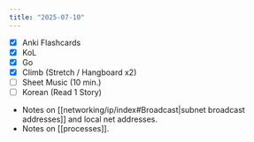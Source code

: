 ```yaml
---
title: "2025-07-10"
---
```


- [x] Anki Flashcards
- [x] KoL
- [x] Go
- [x] Climb (Stretch / Hangboard x2)
- [ ] Sheet Music (10 min.)
- [ ] Korean (Read 1 Story)

* Notes on [[networking/ip/index#Broadcast|subnet broadcast addresses]] and local net addresses.
* Notes on [[processes]].